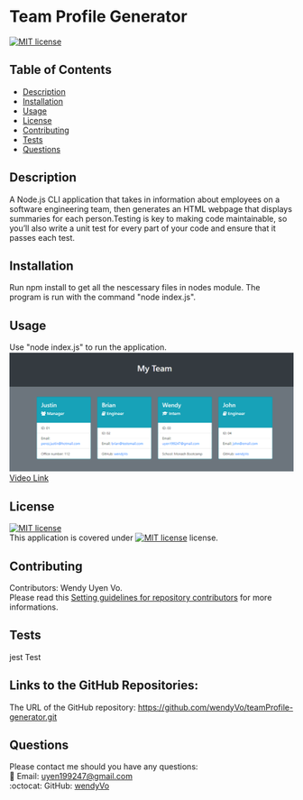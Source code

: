 # Team Profile Generator
    
  [![MIT license](https://img.shields.io/badge/License-MIT-blue.svg)](https://choosealicense.com/licenses/mit/)

## Table of Contents
- [Description](#description)
- [Installation](#installation)
- [Usage](#usage)
- [License](#license)
- [Contributing](#contributing)
- [Tests](#tests)
- [Questions](#questions)

## Description
A Node.js CLI application  that takes in information about employees on a software engineering team, then generates an HTML webpage that displays summaries for each person.Testing is key to making code maintainable, so you’ll also write a unit test for every part of your code and ensure that it passes each test.

## Installation
Run npm install to get all the nescessary files in nodes module. The program is run with the command "node index.js".

## Usage
Use "node index.js" to run the application.
<br/>
![New Team screenshots](asset/team-screenshot.PNG)
<br/>
[Video Link](https://drive.google.com/file/d/1YFB2yDjN2NszO16DKSOnmnzpCuSr8yhN/view)


## License

[![MIT license](https://img.shields.io/badge/License-MIT-blue.svg)](https://choosealicense.com/licenses/mit/)
<br/>
This application is covered under [![MIT license](https://img.shields.io/badge/License-MIT-blue.svg)](https://choosealicense.com/licenses/mit/) license. 

## Contributing
Contributors: Wendy Uyen Vo. <br/>
Please read this [Setting guidelines for repository contributors](https://docs.github.com/en/github/building-a-strong-community/setting-guidelines-for-repository-contributors) for more informations.

## Tests
jest Test


## Links to the GitHub Repositories:

The URL of the GitHub repository: https://github.com/wendyVo/teamProfile-generator.git

## Questions

Please contact me should you have any questions: <br/>
:email:   Email: uyen199247@gmail.com <br/>
:octocat: GitHub:  [wendyVo](https://github.com/wendyVo)


